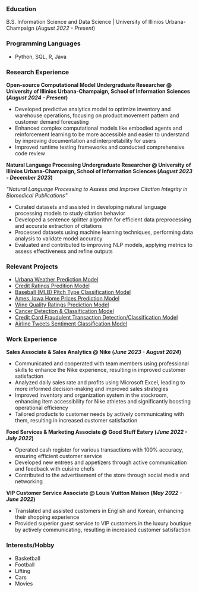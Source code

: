 ### Education
B.S. Information Science and Data Science | University of Illinios Urbana-Champaign (_August 2022 - Present_)

### Programming Languages
 - Python, SQL, R, Java

### Research Experience
**Open-source Computational Model Undergraduate Researcher @ University of Illinios Urbana-Champaign, School of Information Sciences (_August 2024 - Present_)**
- Developed predictive analytics model to optimize inventory and warehouse operations, focusing on product movement pattern and customer demand forecasting
- Enhanced complex computational models like embodied agents and reinforcement learning to be more accessible and easier to understand by improving documentation and interpretability for users
- Improved runtime testing frameworks and conducted comprehensive code review

**Natural Language Processing Undergraduate Researcher @ University of Illinios Urbana-Champaign, School of Information Sciences (_August 2023 - December 2023_)**

_"Natural Language Processing to Assess and Improve Citation Integrity in Biomedical Publications"_
- Curated datasets and assisted in developing natural language processing models to study citation behavior 
- Developed a sentence splitter algorithm for efficient data preprocessing and accurate extraction of citations
- Processed datasets using machine learning techniques, performing data analysis to validate model accuracy
- Evaluated and contributed to improving NLP models, applying metrics to assess effectiveness and refine outputs

### Relevant Projects
- [Urbana Weather Prediction Model](https://github.com/alexkim0629/UrbanaWeather/blob/main/urbana-weather.ipynb)
- [Credit Ratings Predition Model](https://github.com/alexkim0629/UrbanaWeather/blob/main/credit-rating.ipynb)
- [Baseball (MLB) Pitch Type Classification Model](https://github.com/alexkim0629/Projects/blob/main/pitch-classification.ipynb)
- [Ames, Iowa Home Prices Prediction Model](https://github.com/alexkim0629/Projects/blob/main/ames-home.ipynb)
- [Wine Quality Ratings Prediction Model](https://github.com/alexkim0629/Projects/blob/main/wine-quality.ipynb)
- [Cancer Detection & Classification Model](https://github.com/alexkim0629/Projects/blob/main/gene-expression.ipynb)
- [Credit Card Fraudulent Transaction Detection/Classification Model](https://github.com/alexkim0629/Projects/blob/main/credit-fraud.ipynb)
- [Airline Tweets Sentiment Classification Model](https://github.com/alexkim0629/Projects/blob/main/airline-sentiment.ipynb)

### Work Experience 
**Sales Associate & Sales Analytics @ Nike (_June 2023 - August 2024_)**
- Communicated and cooperated with team members using professional skills to enhance the Nike experience, resulting in improved customer satisfaction
- Analyzed daily sales rate and profits using Microsoft Excel, leading to more informed decision-making and improved sales strategies
- Improved inventory and organization system in the stockroom, enhancing item accessibility for Nike athletes and significantly boosting operational efficiency
- Tailored products to customer needs by actively communicating with them, resulting in increased customer satisfaction

**Food Services & Marketing Associate @ Good Stuff Eatery (_June 2022 - July 2022_)**
- Operated cash register for various transactions with 100% accuracy, ensuring efficient customer service
- Developed new entrees and appetizers through active communication and feedback with cuisine chefs
- Contributed to the advertisement of the store through social media and networking

**VIP Customer Service Associate @ Louis Vuitton Maison (_May 2022 - June 2022_)**
- Translated and assisted customers in English and Korean, enhancing their shopping experience
- Provided superior guest service to VIP customers in the luxury boutique by actively communicating, resulting in increased customer satisfaction

### Interests/Hobby
- Basketball
- Football
- Lifting
- Cars
- Movies


